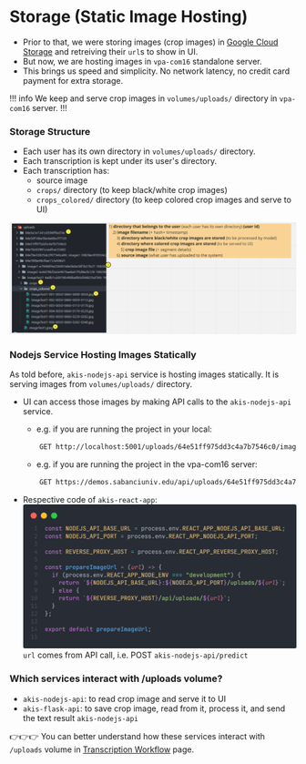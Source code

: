 # Storage (Static Image Hosting)

- Prior to that, we were storing images (crop images) in [Google Cloud Storage](https://cloud.google.com/storage) and retreiving their `url`s to show in UI.
- But now, we are hosting images in `vpa-com16` standalone server.
- This brings us speed and simplicity. No network latency, no credit card payment for extra storage.

!!! info
We keep and serve crop images in `volumes/uploads/` directory in `vpa-com16` server.
!!!

### Storage Structure

- Each user has its own directory in `volumes/uploads/` directory.
- Each transcription is kept under its user's directory.
- Each transcription has:
  - source image
  - `crops/` directory (to keep black/white crop images)
  - `crops_colored/` directory (to keep colored crop images and serve to UI)

![storage structure](/static/storage-detailed.png)

### Nodejs Service Hosting Images Statically

As told before, `akis-nodejs-api` service is hosting images statically. It is serving images from `volumes/uploads/` directory.

- UI can access those images by making API calls to the `akis-nodejs-api` service.

  - e.g. if you are running the project in your local:

  ```sh
      GET http://localhost:5001/uploads/64e51ff975dd3c4a7b7546c0/imageTest1-22a908ca598541a2a9157edfa5cd849c-1692739212/crops_colored/imageTest1-001-0061-1057-0000-0176.jpg

  ```

  - e.g. if you are running the project in the vpa-com16 server:

  ```sh
      GET https://demos.sabanciuniv.edu/api/uploads/64e51ff975dd3c4a7b7546c0/imageTest1-22a908ca598541a2a9157edfa5cd849c-1692739212/crops_colored/imageTest1-001-0061-1057-0000-0176.jpg
  ```

- Respective code of `akis-react-app`:
  ![prepareImageUrl function in react-akis-app](/static/prepareImageUrl.png)
  `url` comes from API call, i.e. POST `akis-nodejs-api/predict`

### Which services interact with /uploads volume?

- `akis-nodejs-api`: to read crop image and serve it to UI
- `akis-flask-api`: to save crop image, read from it, process it, and send the text result `akis-nodejs-api`

👉👉👉 You can better understand how these services interact with `/uploads` volume in [Transcription Workflow](/transcription-workflow) page.
